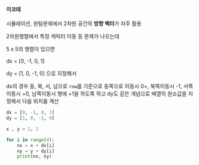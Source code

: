 #### 이코테



시뮬레이션, 완탐문제에서 2차원 공간의 **방향 벡터**가 자주 활용



2차원행렬에서 특정 캐릭터 이동 등 문제가 나오는데 

5 x 5의 행렬이 있으면 

dx = [0, -1, 0, 1]

dy = [1, 0, -1, 0] 으로 지정해서

 dx의 경우 동, 북, 서, 남으로 `row`를 기준으로 동쪽으로 이동시 0+, 북쪽이동시 -1, 서쪽이동시 +0, 남쪽이동시 행에 +1을 하도록 하고 dy도 같은 개념으로 배열의 원소값을 지정해서 다음 위치를 계산

```python
dx = [0, -1, 0, 1]
dy = [1, 0, -1, 0]

x , y = 2, 2

for i in range(4):
	nx = x + dx[i]
	ny = y + dy[i]
	print(nx, ny)
```

​	